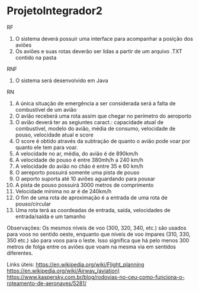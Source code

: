 ﻿# ProjetoIntegrador2

RF
1. O sistema deverá possuir uma interface para acompanhar a posição dos aviões
2. Os aviões e suas rotas deverão ser lidas a partir de um arquivo .TXT contido na pasta

RNF
1. O sistema será desenvolvido em Java

RN
1. A única situação de emergência a ser considerada será a falta de combustível de um avião
2. O avião receberá uma rota assim que chegar no perímetro do aeroporto
3. O avião deverá ter as segiuntes caract.: capacidade atual de combustível, modelo do avião, média de consumo, velocidade de pouso, 
	velocidade atual e score
4. O score é obtido através da subtração de quanto o avião pode voar por quanto ele tem para voar.
5. A velocidade no ar, média, do avião é de 890km/h
6. A velocidade de pouso é entre 380mh/h a 240 km/h
7. A velocidade do avião no chão é entre 35 e 60 km/h
8. O aereporto possuirá somente uma pista de pouso
9. O aeporto suporta até 10 aviões aguardando para pousar
10. A pista de pouso possuirá 3000 metros de comprimento
11. Velocidade mínima no ar é de 240km/h
12. O fim de uma rota de aproximação é a entrada de uma rota de pouso/circular
13. Uma rota terá as coordeadas de entrada, saída, velocidades de entrada/saída e um tamanho

Observações:
Os mesmos níveis de voo (300, 320, 340, etc.) são usados ​​para voos no sentido oeste, enquanto que níveis de voo ímpares (310, 330, 350 etc.) são para voos para o leste. Isso significa que há pelo menos 300 metros de folga entre os aviões que voam na mesma via em sentidos diferentes. 

Links úteis:
https://en.wikipedia.org/wiki/Flight_planning
https://en.wikipedia.org/wiki/Airway_(aviation)
https://www.kaspersky.com.br/blog/rodovias-no-ceu-como-funciona-o-roteamento-de-aeronaves/5281/